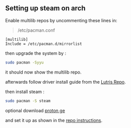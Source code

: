 ## Setting up steam on arch

Enable multilib repos by uncommenting these lines in:

> /etc/pacman.conf

```
[multilib]
Include = /etc/pacman.d/mirrorlist
```

then upgrade the system by :

```sh
sudo pacman -Syyu
```

it should now show the multilib repo.

afterwards follow driver install guide from the [Lutris Repo](https://github.com/lutris/docs/blob/master/InstallingDrivers.md#arch--manjaro--other-arch-linux-derivatives).

then install steam :

```sh
sudo pacman -S steam
```

optional download [proton ge](https://github.com/GloriousEggroll/proton-ge-custom/releases/)

and set it up as shown in the [repo instructions](https://github.com/GloriousEggroll/proton-ge-custom#installation).
